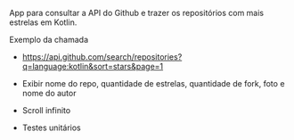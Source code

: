 App para consultar a API do Github e trazer os repositórios com mais estrelas em Kotlin.

Exemplo da chamada
  - https://api.github.com/search/repositories?q=language:kotlin&sort=stars&page=1

- Exibir nome do repo, quantidade de estrelas, quantidade de fork, foto e nome do autor

- Scroll infinito

- Testes unitários
